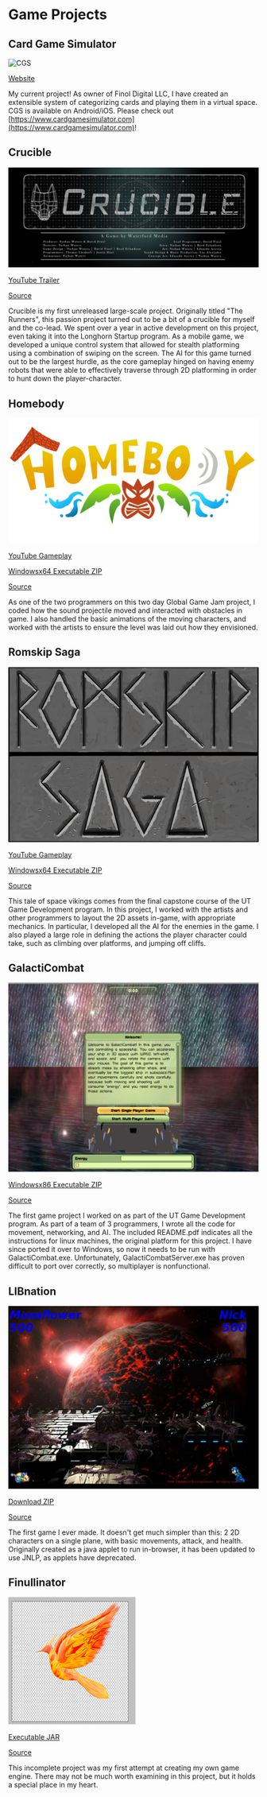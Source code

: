 # Game Projects

## Card Game Simulator
![CGS](https://www.cardgamesimulator.com/screenshots/CGSLogo.png)

[Website](https://www.cardgamesimulator.com)

My current project! As owner of Finol Digital LLC, I have created an extensible system of categorizing cards and playing them in a virtual space. CGS is available on Android/iOS. Please check out [https://www.cardgamesimulator.com](https://www.cardgamesimulator.com)!

## Crucible
![Crucible](Crucible.jpg)

[YouTube Trailer](https://youtu.be/4rTT_eflPGs)

[Source](https://github.com/davidmfinol/Crucible) 

Crucible is my first unreleased large-scale project. Originally titled "The Runners", this passion project turned out to be a bit of a crucible for myself and the co-lead. We spent over a year in active development on this project, even taking it into the Longhorn Startup program. As a mobile game, we developed a unique control system that allowed for stealth platforming using a combination of swiping on the screen. The AI for this game turned out to be the largest hurdle, as the core gameplay hinged on having enemy robots that were able to effectively traverse through 2D platforming in order to hunt down the player-character.

## Homebody
![Homebody](https://github.com/davidmfinol/GGJ18/blob/master/Assets/Textures/ui_titleCard7.png?raw=true) 

[YouTube Gameplay](https://youtu.be/sLGs-B7t3JI)

[Windowsx64 Executable ZIP](https://drive.google.com/uc?id=1ovrBIIe4bbCacYsrXTuk-tT-zBBLv2a3&export=download) 

[Source](https://github.com/davidmfinol/GGJ18) 

As one of the two programmers on this two day Global Game Jam project, I coded how the sound projectile moved and interacted with obstacles in game. I also handled the basic animations of the moving characters, and worked with the artists to ensure the level was laid out how they envisioned.

## Romskip Saga
![Romksip Saga](https://raw.githubusercontent.com/davidmfinol/Spikings-A_Tale_Of_Space_Vikings/master/Assets/UI/Romskip%20Logo.jpg) 

[YouTube Gameplay](https://youtu.be/j6InP6j7MmY)

[Windowsx64 Executable ZIP](https://drive.google.com/uc?id=12o87ILuhbaI6FuFteKO1Jt7vH8ZgbcnM&export=download)

[Source](https://github.com/davidmfinol/Spikings-A_Tale_Of_Space_Vikings)

This tale of space vikings comes from the final capstone course of the UT Game Development program. In this project, I worked with the artists and other programmers to layout the 2D assets in-game, with appropriate mechanics. In particular, I developed all the AI for the enemies in the game. I also played a large role in defining the actions the player character could take, such as climbing over platforms, and jumping off cliffs.

## GalactiCombat
![GalactiCombat](GalactiCombat.png)

[Windowsx86 Executable ZIP](https://drive.google.com/uc?id=1uWb3uhPq_-aKXi-P1tcbjS8I0dOGiUTU&export=download)

[Source](https://github.com/davidmfinol/GalactiCombat)

The first game project I worked on as part of the UT Game Development program. As part of a team of 3 programmers, I wrote all the code for movement, networking, and AI. The included README.pdf indicates all the instructions for linux machines, the original platform for this project. I have since ported it over to Windows, so now it needs to be run with GalactiCombat.exe. Unfortunately, GalactiCombatServer.exe has proven difficult to port over correctly, so multiplayer is nonfunctional.

## LIBnation
![LIBnation](https://raw.githubusercontent.com/davidmfinol/LIBnationGame/master/LIBnationGame.png)

[Download ZIP](https://github.com/davidmfinol/LIBnationGame/archive/master.zip)

[Source](https://github.com/davidmfinol/LIBnationGame)

The first game I ever made. It doesn't get much simpler than this: 2 2D characters on a single plane, with basic movements, attack, and health. Originally created as a java applet to run in-browser, it has been updated to use JNLP, as applets have deprecated.

## Finullinator
![Finullinator](https://github.com/davidmfinol/Finullinator/raw/master/Finullinator.jpg) 

[Executable JAR](https://github.com/davidmfinol/Finullinator/raw/master/Finullinator.jar) 

[Source](https://github.com/davidmfinol/Finullinator)

This incomplete project was my first attempt at creating my own game engine. There may not be much worth examining in this project, but it holds a special place in my heart.
